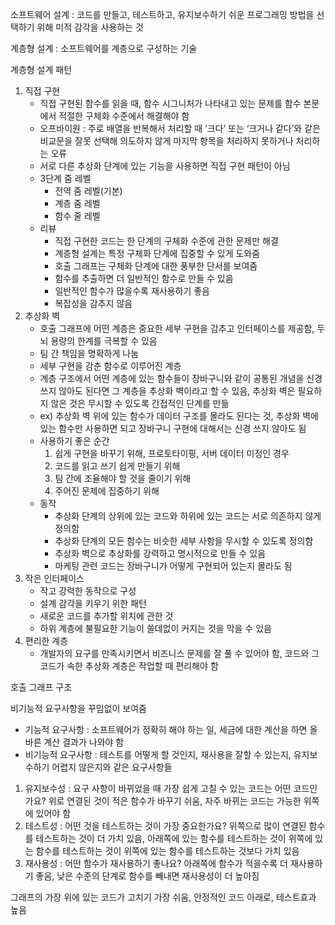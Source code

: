 소프트웨어 설계 : 코드를 만들고, 테스트하고, 유지보수하기 쉬운 프로그래밍 방법을 선택하기 위해 미적 감각을 사용하는 것

계층형 설계 : 소프트웨어를 계층으로 구성하는 기술

계층형 설계 패턴

1. 직접 구현
    - 직접 구현된 함수를 읽을 때, 함수 시그니처가 나타내고 있는 문제를 함수 본문에서 적절한 구체화 수준에서 해결해야 함
    - 오프바이원 : 주로 배열을 반복해서 처리할 때 ‘크다’ 또는 ‘크거나 같다’와 같은 비교문을 잘못 선택해 의도하지 않게 마지막 항목을 처리하지 못하거나 처리하는 오류
    - 서로 다른 추상화 단계에 있는 기능을 사용하면 직접 구현 패턴이 아님
    - 3단계 줌 레벨
        - 전역 줌 레벨(기본)
        - 계층 줌 레벨
        - 함수 줄 레벨
    - 리뷰
        - 직접 구현한 코드는 한 단계의 구체화 수준에 관한 문제만 해결
        - 계층형 설계는 특정 구체화 단계에 집중할 수 있게 도와줌
        - 호출 그래프는 구체화 단계에 대한 풍부한 단서를 보여줌
        - 함수를 추출하면 더 일반적인 함수로 만들 수 있음
        - 일반적인 함수가 많을수록 재사용하기 좋음
        - 복잡성을 감추지 않음
2. 추상화 벽
    - 호출 그래프에 어떤 계층은 중요한 세부 구현을 감추고 인터페이스를 제공함, 두뇌 용량의 한계를 극복할 수 있음
    - 팀 간 책임을 명확하게 나눔
    - 세부 구현을 감춘 함수로 이루어진 계층
    - 계층 구조에서 어떤 계층에 있는 함수들이 장바구니와 같이 공통된 개념을 신경 쓰지 않아도 된다면 그 계층을 추상화 벽이라고 할 수 있음, 추상화 벽은 필요하지 않은 것은 무시할 수 있도록 간접적인 단계를 만듦
    - ex) 추상화 벽 위에 있는 함수가 데이터 구조를 몰라도 된다는 것, 추상화 벽에 있는 함수만 사용하면 되고 장바구니 구현에 대해서는 신경 쓰지 않아도 됨
    - 사용하기 좋은 순간
        1. 쉽게 구현을 바꾸기 위해, 프로토타이핑, 서버 데이터 미정인 경우
        2. 코드를 읽고 쓰기 쉽게 만들기 위해
        3. 팀 간에 조율해야 할 것을 줄이기 위해
        4. 주어진 문제에 집중하기 위해
    - 동작
        - 추상화 단계의 상위에 있는 코드와 하위에 있는 코드는 서로 의존하지 않게 정의함
        - 추상화 단계의 모든 함수는 비슷한 세부 사항을 무시할 수 있도록 정의함
        - 추상화 벽으로 추상화를 강력하고 명시적으로 만들 수 있음
        - 마케팅 관련 코드는 장바구니가 어떻게 구현되어 있는지 몰라도 됨
3. 작은 인터페이스
    - 작고 강력한 동작으로 구성
    - 설계 감각을 키우기 위한 패턴
    - 새로운 코드를 추가할 위치에 관한 것
    - 하위 계층에 불필요한 기능이 쓸데없이 커지는 것을 막을 수 있음
4. 편리한 계층
    - 개발자의 요구를 만족시키면서 비즈니스 문제를 잘 풀 수 있어야 함, 코드와 그 코드가 속한 추상화 계층은 작업할 때 편리해야 함

호출 그래프 구조

비기능적 요구사항을 꾸밈없이 보여줌

- 기능적 요구사항 : 소프트웨어가 정확히 해야 하는 일, 세금에 대한 계산을 하면 올바른 계산 결과가 나와야 함
- 비기능적 요구사항 : 테스트를 어떻게 할 것인지, 재사용을 잘할 수 있는지, 유지보수하기 어렵지 않은지와 같은 요구사항들
1. 유지보수성 : 요구 사항이 바뀌었을 때 가장 쉽게 고칠 수 있는 코드는 어떤 코드인가요? 위로 연결된 것이 적은 함수가 바꾸기 쉬움, 자주 바뀌는 코드는 가능한 위쪽에 있어야 함
2. 테스트성 : 어떤 것을 테스트하는 것이 가장 중요한가요? 위쪽으로 많이 연결된 함수를 테스트하는 것이 더 가치 있음, 아래쪽에 있는 함수를 테스트하는 것이 위쪽에 있는 함수를 테스트하는 것이 위쪽에 있는 함수를 테스트하는 것보다 가치 있음
3. 재사용성 : 어떤 함수가 재사용하기 좋나요? 아래쪽에 함수가 적을수록 더 재사용하기 좋음, 낮은 수준의 단계로 함수를 빼내면 재사용성이 더 높아짐

그래프의 가장 위에 있는 코드가 고치기 가장 쉬움, 안정적인 코드 아래로, 테스트효과 높음
